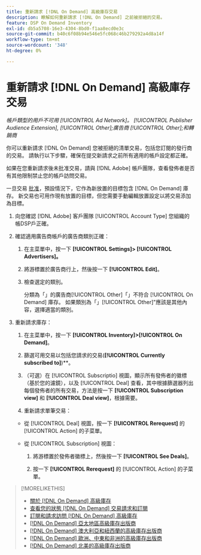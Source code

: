 ```yaml
---
title: 重新請求 [!DNL On Demand] 高級庫存交易
description: 瞭解如何重新請求 [!DNL On Demand] 之前被拒絕的交易。
feature: DSP On Demand Inventory
exl-id: db5a5708-16e3-4304-8bd0-f1aa8ecd0e3c
source-git-commit: b40c6f08b94e546e5fc068c46b279292a4d8a14f
workflow-type: tm+mt
source-wordcount: '348'
ht-degree: 0%

---
```


# 重新請求 [!DNL On Demand] 高級庫存交易

*帳戶類型的用戶不可用 [!UICONTROL Ad Network]。 [!UICONTROL Publisher Audience Extension], [!UICONTROL Other];廣告商 [!UICONTROL Other];和轉銷商*

你可以重新請求 [!DNL On Demand] 您被拒絕的清單交易，包括您訂閱的發行商的交易。 請執行以下步驟，確保在提交新請求之前所有適用的帳戶設定都正確。

如果在您重新請求後未批准交易，請與 [!DNL Adobe] 帳戶團隊，查看發佈者是否有其他限制禁止您的帳戶訪問交易。

一旦交易 [批准](/help/dsp/inventory/on-demand-inventory-view-status.md)，預設情況下，它作為新放置的目標包含 [!DNL On Demand] 庫存。 新交易也可用作現有放置的目標，但您需要手動編輯放置設定以將交易添加為目標。

1. 向您確認 [!DNL Adobe] 客戶團隊 [!UICONTROL Account Type] 您組織的帳DSP戶正確。

1. 確認適用廣告商帳戶的廣告商類別正確：

   1. 在主菜單中，按一下 **[!UICONTROL Settings]> [!UICONTROL Advertisers]。**

   1. 將游標置於廣告商行上，然後按一下 **[!UICONTROL Edit]**。

   1. 檢查選定的類別。

      分類為「」的廣告商[!UICONTROL Other]「」不符合 [!UICONTROL On Demand] 庫存。 如果類別為「」[!UICONTROL Other]&quot;應該是其他內容，選擇適當的類別<!-- [category](/help/dsp/admin/advertiser-settings.md) -->。

1. 重新請求庫存：

   1. 在主菜單中，按一下 **[!UICONTROL Inventory]>[!UICONTROL On Demand]**。

   1. 篩選可用交易以包括您請求的交易(**[!UICONTROL Currently subscribed to]**)**。

   1. （可選）在 [!UICONTROL Subscriptio] 視圖，顯示所有發佈者的徽標（基於您的濾鏡），以及 [!UICONTROL Deal] 查看，其中根據篩選器列出每個發佈者的所有交易，方法是按一下 **[!UICONTROL Subscription view]** 和 **[!UICONTROL Deal view]**，根據需要。

   1. 重新請求單筆交易：
   * 從 [!UICONTROL Deal] 視圖，按一下 **[!UICONTROL Rerequest]** 的 [!UICONTROL Action] 的子菜單。

   * 從 [!UICONTROL Subscription] 視圖：

      1. 將游標置於發佈者徽標上，然後按一下 **[!UICONTROL See Deals]**。

      1. 按一下 **[!UICONTROL Rerequest]** 的 [!UICONTROL Action] 的子菜單。


>[!MORELIKETHIS]
>
>* [關於 [!DNL On Demand] 高級庫存](on-demand-inventory-about.md)
>* [查看您的狀態 [!DNL On Demand] 交易請求和訂閱](on-demand-inventory-view-status.md)
>* [訂閱和請求訪問 [!DNL On Demand] 高級庫存](on-demand-inventory-subscribe.md)
>* [[!DNL On Demand] 亞太地區高級庫存出版商](on-demand-inventory-publishers-apac.md)
>* [[!DNL On Demand] 澳大利亞和紐西蘭的高級庫存出版商](on-demand-inventory-publishers-anz.md)
>* [[!DNL On Demand] 歐洲、中東和非洲的高級庫存出版商](on-demand-inventory-publishers-emea.md)
>* [[!DNL On Demand] 北美的高級庫存出版商](on-demand-inventory-publishers-na.md)

